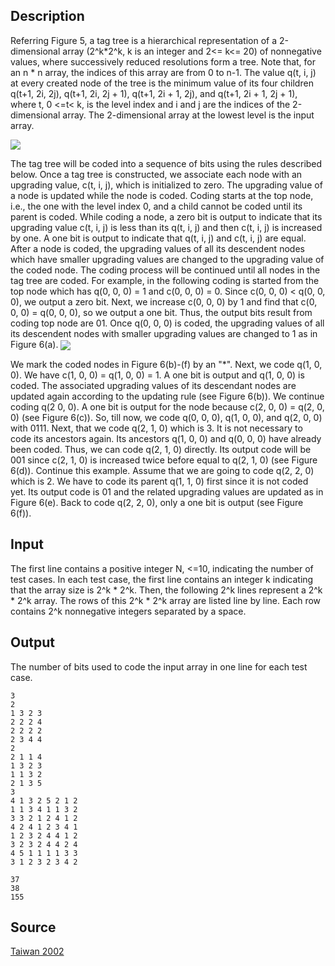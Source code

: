 <h2>Description</h2><p>Referring Figure 5, a tag tree is a hierarchical representation of a 2-dimensional array (2^k*2^k, k is an integer and 2&lt;= k&lt;= 20) of nonnegative values, where successively reduced resolutions form a tree. Note that, for an n * n array, the indices of this array are from 0 to n-1. The value q(t, i, j) at every created node of the tree is the minimum value of its four children q(t+1, 2i, 2j), q(t+1, 2i, 2j + 1), q(t+1, 2i + 1, 2j), and q(t+1, 2i + 1, 2j + 1), where t, 0 &lt;=t&lt; k, is the level index and i and j are the indices of the 2-dimensional array. The 2-dimensional array at the lowest level is the input array.
</p><img src="images/1342_1.jpg" align="center"><p>
</p>The tag tree will be coded into a sequence of bits using the rules described below. Once a tag tree is constructed, we associate each node with an upgrading value, c(t, i, j), which is initialized to zero. The upgrading value of a node is updated while the node is coded. Coding starts at the top node, i.e., the one with the level index 0, and a child cannot be coded until its parent is coded. While coding a node, a zero bit is output to indicate that its upgrading value c(t, i, j) is less than its q(t, i, j) and then c(t, i, j) is increased by one. A one bit is output to indicate that q(t, i, j) and c(t, i, j) are equal. After a node is coded, the upgrading values of all its descendent nodes which have smaller upgrading values are changed to the upgrading value of the coded node. The coding process will be continued until all nodes in the tag tree are coded.
For example, in the following coding is started from the top node which has q(0, 0, 0) = 1 and c(0, 0, 0) = 0. Since c(0, 0, 0) &lt; q(0, 0, 0), we output a zero bit. Next, we increase c(0, 0, 0) by 1 and find that c(0, 0, 0) = q(0, 0, 0), so we output a one bit. Thus, the output bits result from coding top node are 01. Once q(0, 0, 0) is coded, the upgrading values of all its descendent nodes with smaller upgrading values are changed to 1 as in Figure 6(a).
<img src="images/1342_2.jpg" align="center"><p>
</p>We mark the coded nodes in Figure 6(b)-(f) by an "*". Next, we code q(1, 0, 0). We have c(1, 0, 0) = q(1, 0, 0) = 1. A one bit is output and q(1, 0, 0) is coded. The associated upgrading values of its descendant nodes are updated again according to the updating rule (see Figure 6(b)). We continue coding q(2 0, 0). A one bit is output for the node because c(2, 0, 0) = q(2, 0, 0) (see Figure 6(c)). So, till now, we code q(0, 0, 0), q(1, 0, 0), and q(2, 0, 0) with 0111.
Next, that we code q(2, 1, 0) which is 3. It is not necessary to code its ancestors again. Its ancestors q(1, 0, 0) and q(0, 0, 0) have already been coded. Thus, we can code q(2, 1, 0) directly. Its output code will be 001 since c(2, 1, 0) is increased twice before equal to q(2, 1, 0) (see Figure 6(d)).
Continue this example. Assume that we are going to code q(2, 2, 0) which is 2. We have to code its parent q(1, 1, 0) first since it is not coded yet. Its output code is 01 and the related upgrading values are updated as in Figure 6(e). Back to code q(2, 2, 0), only a one bit is output (see Figure 6(f)).<h2>Input</h2><p>The first line contains a positive integer N, &lt;=10, indicating the number of test cases. In each test case, the first line contains an integer k indicating that the array size is 2^k * 2^k. Then, the following 2^k lines represent a 2^k * 2^k array. The rows of this 2^k * 2^k array are listed line by line. Each row contains 2^k nonnegative integers separated by a space.</p><h2>Output</h2><p>The number of bits used to code the input array in one line for each test case.</p><pre><code class="language-input1">3
2
1 3 2 3
2 2 2 4
2 2 2 2
2 3 4 4
2
2 1 1 4
1 3 2 3
1 1 3 2
2 1 3 5
3
4 1 3 2 5 2 1 2
1 1 3 4 1 1 3 2
3 3 2 1 2 4 1 2
4 2 4 1 2 3 4 1
1 2 3 2 4 4 1 2
3 2 3 2 4 4 2 4
4 5 1 1 1 1 3 3
3 1 2 3 2 3 4 2
</code></pre><pre><code class="language-output1">37
38
155
</code></pre><h2>Source</h2><a href="searchproblem?field=source&amp;key=Taiwan+2002">Taiwan 2002</a>